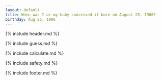 ```yaml
---
layout: default
title: When was I or my baby conceived if born on August 25, 1906?
birthday: Aug 25, 1906
---
```


{% include header.md %}

{% include guess.md %}

{% include calculate.md %}

{% include safety.md %}

{% include footer.md %}



